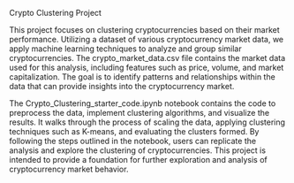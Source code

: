 Crypto Clustering Project

This project focuses on clustering cryptocurrencies based on their market performance. Utilizing a dataset of various cryptocurrency market data, we apply machine learning techniques to analyze and group similar cryptocurrencies. The crypto_market_data.csv file contains the market data used for this analysis, including features such as price, volume, and market capitalization. The goal is to identify patterns and relationships within the data that can provide insights into the cryptocurrency market.

The Crypto_Clustering_starter_code.ipynb notebook contains the code to preprocess the data, implement clustering algorithms, and visualize the results. It walks through the process of scaling the data, applying clustering techniques such as K-means, and evaluating the clusters formed. By following the steps outlined in the notebook, users can replicate the analysis and explore the clustering of cryptocurrencies. This project is intended to provide a foundation for further exploration and analysis of cryptocurrency market behavior.
